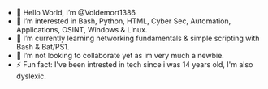 - 👋 Hello World, I’m @Voldemort1386
- 👀 I’m interested in Bash, Python, HTML, Cyber Sec, Automation, Applications, OSINT, Windows & Linux.
- 🌱 I’m currently learning networking fundamentals & simple scripting with Bash & Bat/PS1.
- 💞️ I’m not looking to collaborate yet as im very much a newbie.
- ⚡ Fun fact: I've been intrested in tech since i was 14 years old, I'm also dyslexic.

<!---
Voldemort1386/Voldemort1386 is a ✨ special ✨ repository because its `README.md` (this file) appears on your GitHub profile.
You can click the Preview link to take a look at your changes.
--->
